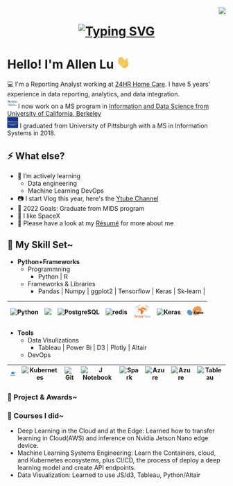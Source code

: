 <img align="right" src="https://visitor-badge.laobi.icu/badge?page_id=wolu0901.wolu0901">

<h1 align="center">
<a href="https://git.io/typing-svg"><img src="https://readme-typing-svg.herokuapp.com?font=Silkscreen&size=30&duration=2000&pause=300&color=1A63F7&background=45FF1400&center=true&vCenter=true&width=435&lines=Hi!+I+AM+Allen+Lu;Wenyuan+Lu;AN+Analyst;<A+Data+Developer/>;A+Vlogger" alt="Typing SVG" /></a>
</h1>

# Hello! I'm Allen Lu <img src="https://raw.githubusercontent.com/ABSphreak/ABSphreak/master/gifs/Hi.gif" height="30px">
💻 I'm a Reporting Analyst working at [24HR Home Care](https://www.24hrcares.com/). I have 5 years' experience in data reporting, analytics, and data integration. 
<br> <img title="UC logo" height="25" src="images/uc.jpg">I now work on a MS program in  [Information and Data Science from University of California, Berkeley](https://ischoolonline.berkeley.edu/data-science/) <br><img title="Pitt logo" height="25" src="images/pitt.jpg"> I graduated from University of Pittsburgh with a MS in Information Systems in 2018.

## ⚡️ What else?

- 🌱 I’m actively learning 
  - Data engineering
  - Machine Learning DevOps
- 📷 I start Vlog this year, here's the [Ytube Channel](https://www.youtube.com/channel/UCH1X_aiihaPJ4i7KudmE3Iw)
- 🥅 2022 Goals: Graduate from MIDS program
- 🚀 I like SpaceX
- 📝 Please have a look at my <a href="https://drive.google.com/file/d/180noNdHigGk1-P9iSypXHEal2amZqEHG/view?usp=sharing">Résumé</a> for more about me

## 🔋 My Skill Set~
- **Python+Frameworks**
  - Programmning
    - Python | R
  - Frameworks & Libraries
    - Pandas | Numpy | ggplot2 | Tensorflow | Keras | Sk-learn | 

<img title="Python" alt="Python" width="40px" src="https://raw.githubusercontent.com/jmnote/z-icons/master/svg/python.svg" />|<img width="40px" src="https://user-images.githubusercontent.com/25181517/184117132-9e89a93b-65fb-47c3-91e7-7d0f99e7c066.png">|<img alt="PostgreSQL" title="PostgreSQL" width="40px" src="https://user-images.githubusercontent.com/25181517/117208740-bfb78400-adf5-11eb-97bb-09072b6bedfc.png">|<img alt="redis" title="redis" width="40px" src="https://user-images.githubusercontent.com/25181517/182884894-d3fa6ee0-f2b4-4960-9961-64740f533f2a.png">|<img title="TensorFlow" alt="TensorFlow" width="40px" src="https://raw.githubusercontent.com/github/explore/master/topics/tensorflow/tensorflow.png">|<img title="Keras" alt="Keras" width="40px" src="https://upload.wikimedia.org/wikipedia/commons/thumb/a/ae/Keras_logo.svg/240px-Keras_logo.svg.png">|<img title="Scikit-Learn" alt="Scikit Learn" width="40px" src="https://raw.githubusercontent.com/github/explore/master/topics/scikit-learn/scikit-learn.png">
|--|--|--|--|--|--|--|

- **Tools**
  - Data Visulizations
    - Tableau | Power Bi | D3 | Plotly | Altair
  - DevOps

<img title="Docker" alt="Docker" width="40px" src="https://raw.githubusercontent.com/github/explore/master/topics/docker/docker.png">|<img title="Kubernetes" alt="Kubernetes" width="40px" src="https://user-images.githubusercontent.com/25181517/182534006-037f08b5-8e7b-4e5f-96b6-5d2a5558fa85.png">|<img title="Git" alt="Git" width="40px" src="https://user-images.githubusercontent.com/25181517/117364277-fc4eb280-aebd-11eb-8769-a3583c6a2037.png">|<img title="J Notebook" alt="J Notebook" width="40px" src="https://user-images.githubusercontent.com/25181517/183914128-3fc88b4a-4ac1-40e6-9443-9a30182379b7.png">|<img title="Spark" alt="Spark" width="40px" src="https://user-images.githubusercontent.com/25181517/184357834-eba1eee1-6074-4b9c-8ed3-5373868096cc.png">|<img title="Azure" alt="Azure" width="40px" src="https://user-images.githubusercontent.com/25181517/183911544-95ad6ba7-09bf-4040-ac44-0adafedb9616.png">|<img title="Azure" alt="Azure" width="40px" src="https://powerbi.microsoft.com/pictures/shared/social/social-default-image.png">|<img title="Tableau" alt="Tableau" width="40px" src="https://cdn.filepicker.io/api/file/jZDILlufSOSDOkuJTZ7J">
|--|--|--|--|--|--|--|--|




### 💾 Project & Awards~



### 🧱 Courses I did~
- Deep Learning in the Cloud and at the Edge: Learned how to transfer learning in Cloud(AWS) and inference on Nvidia Jetson Nano edge device.
- Machine Learning Systems Engineering: Learn the Containers, cloud, and Kubernetes ecosystems, plus CI/CD, the process of deploy a deep learning model and create API endpoints.
- Data Visualization: Learned to use JS/d3, Tableau, Python/Altair













<!--
**wolu0901/wolu0901** is a ✨ _special_ ✨ repository because its `README.md` (this file) appears on your GitHub profile.
-->
